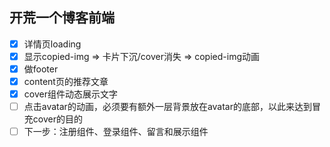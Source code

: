 ## 开荒一个博客前端
- [x] 详情页loading
- [x] 显示copied-img => 卡片下沉/cover消失 => copied-img动画
- [x] 做footer
- [x] content页的推荐文章
- [x] cover组件动态展示文字
- [ ] 点击avatar的动画，必须要有额外一层背景放在avatar的底部，以此来达到冒充cover的目的
- [ ] 下一步：注册组件、登录组件、留言和展示组件